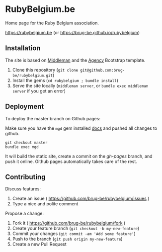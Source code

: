 # RubyBelgium.be

Home page for the Ruby Belgium association.

https://rubybelgium.be (or https://brug-be.github.io/rubybelgium)

## Installation

The site is based on [Middleman](https://middlemanapp.com) and the [Agency](http://startbootstrap.com/template-overviews/agency/) Bootstrap template.

1. Clone this repository (`git clone git@github.com:brug-be/rubybelgium.git`)
2. Install the gems (`cd rubybelgium ; bundle install`)
3. Serve the site locally (`middleman server`, or `bundle exec middleman server` if you get an error)

## Deployment

To deploy the master branch on Github pages:

Make sure you have the `mgd` gem installed [docs](https://github.com/hovancik/middleman-github-deploy) and pushed all changes to github.

```shell
git checkout master
bundle exec mgd
```

It will build the static site, create a commit on the _gh-pages_ branch, and push it online. Github pages automatically takes care of the rest.

## Contributing

Discuss features:

1. Create an issue ( https://github.com/brug-be/rubybelgium/issues )
2. Type a nice and polite comment

Propose a change:

1. Fork it ( https://github.com/brug-be/rubybelgium/fork )
2. Create your feature branch (`git checkout -b my-new-feature`)
3. Commit your changes (`git commit -am 'Add some feature'`)
4. Push to the branch (`git push origin my-new-feature`)
5. Create a new Pull Request
